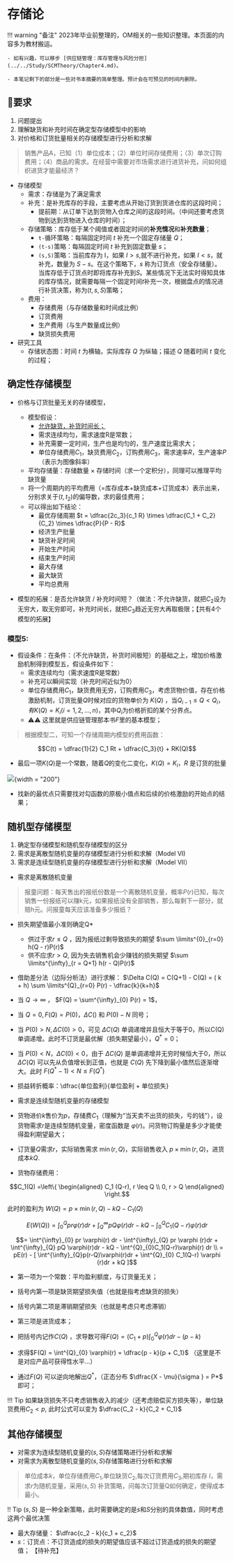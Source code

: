 # 存储论

!!! warning "备注"
    2023年毕业前整理的，OM相关的一些知识整理。本页面的内容多为教材搬运。

    - 如有兴趣，可以移步 [供应链管理：库存管理与风险分担](../../Study/SCMTheory/Chapter4.md)。

    - 本笔记剩下的部分是一些对书本摘要的简单整理。预计会在可预见的时间内删除。

## 🐌要求

1. 问题提出
2. 理解缺货和补充时间在确定型存储模型中的影响
3. 对价格和订货批量相关的存储模型进行分析和求解


> 销售产品A，已知（1）单位成本；（2）单位时间存储费用；（3）单次订购费用；（4）商品的需求。在经营中需要对市场需求进行进货补充，问如何组织进货才能最经济？

- 存储模型
    - 需求：存储是为了满足需求
    - 补充：是补充库存的手段，主要考虑从开始订货到货进仓库的这段时间；
        - 提前期：从订单下达到货物入仓库之间的这段时间。（中间还要考虑货物到达到货物进入仓库的时间）；
    - 存储策略：库存低于某个阈值或者固定时间的**补充情况**和**补充数量**；
        - `t-`循环策略：每隔固定时间 $t$ 补充一个固定存储量 $Q$；
        - `(t-s)`策略：每隔固定时间 $t$ 补充到固定数量 $s$；
        - `(s,S)`策略：当前库存为 I，如果 $I > s$,就不进行补充，如果 $I < s$，就补充，数量为 $S - s$。在这个策略下，$s$ 称为订货点（安全存储量）。当库存低于订货点时即将库存补充到$S$。某些情况下无法实时得知具体的库存情况，就需要每隔一个固定时间$t$补充一次，根据盘点的情况进行补货决策，称为$(t,s,S)$策略；
    - 费用：
        - 存储费用（与存储数量和时间成比例）
        - 订货费用
        - 生产费用（与生产数量成比例）
        - 缺货损失费用
- 研究工具
    - 存储状态图：时间 $t$ 为横轴，实际库存 $Q$ 为纵轴；描述 $Q$ 随着时间 $t$ 变化的过程；


## 确定性存储模型


- 价格与订货批量无关的存储模型，
    - 模型假设：
        - <u>允许缺货，补货时间长；</u>
        - 需求连续均匀，需求速度R是常数；
        - 补充需要一定时间，生产也是均匀的，生产速度比需求大；
        - 单位存储费用$C_1$，缺货费用$C_2$，订购费用$C_3$，需求速率$R$，生产速率$P$（表示为图像斜率）
    - 平均存储量：存储数量 $\times$ 存储时间（求一个定积分），同理可以推理平均缺货量
    - 将一个周期内的平均费用（=库存成本+缺货成本+订货成本）表示出来，分别求关于$(t,t_2)$的偏导数，求的最佳费用；
    - 可以得出如下结论：
        - 最优存储周期 $t = \dfrac{2c_3}{c_1 R} \times \dfrac{C_1 + C_2}{C_2} \times \dfrac{P}{P - R}$
        - 经济生产批量
        - 缺货补足时间
        - 开始生产时间
        - 结束生产时间
        - 最大存储
        - 最大缺货
        - 平均总费用

- 模型的拓展：是否允许缺货 / 补充时间短？（做法：不允许缺货，就把$C_2$设为无穷大，取无穷即可，补充时间长，就把$C_3$趋近无穷大再取极限；【共有4个模型的拓展】
  

### 模型5:

- 假设条件：在条件：（不允许缺货，补货时间极短）的基础之上，增加价格激励机制得到模型五，假设条件如下：
    - 需求连续均匀（需求速度R是常数）
    - 补充可以瞬间实现（补充时间近似为0）
    - 单位存储费用$C_1$，缺货费用无穷，订购费用$C_3$，考虑货物价值，存在价格激励机制，订货批量$Q$时候对应的货物单价为 $K(Q)$ ，当$Q_{i-1} \leq  Q < Q_i，有K(Q) = K_i (i = 1,2,...,n)$，其中$Q_i$为价格折扣的某个分界点。
    - ⚠️⚠️ 这里就是供应链管理那本书$F$里的基本模型；

> 根据模型二，可知一个存储周期内模型的费用函数：


$$C(t) = \dfrac{1}{2} C_1 Rt + \dfrac{C_3}{t} + RK(Q)$$

- 最后一项$K(Q)$是一个常数，随着$Q$的变化二变化，$K(Q) = K_i$，$R$ 是订货的批量
  

![](https://cdn.jsdelivr.net/gh/SmilingWayne/picsrepo/202407221647510.png){width = "200"}


- 找新的最优点只需要找对勾函数的原极小值点和后续的价格激励的开始点的结果；


## 随机型存储模型

1. 确定型存储模型和随机型存储模型的区分
2. 需求是离散型随机变量的存储模型进行分析和求解（Model VI)
3. 需求是连续型随机变量的存储模型进行分析和求解（Model VII）



- 需求是离散随机变量
> 报童问题：每天售出的报纸份数是一个离散随机变量，概率$P(r)$已知，每次销售一份报纸可以赚k元，如果报纸没有全部销售，那么每剩下一部分，就赔h元。问报童每天应该准备多少报纸？


- 损失期望值最小准则确定Q*
    - 供过于求$r \leq Q$ ，因为报纸过剩导致损失的期望 $\sum \limits^{0}_{r=0} h(Q - r)P(r)$
    - 供不应求$r > Q$, 因为失去销售机会少赚钱的损失期望  $\sum \limits^{\infty}_{r = Q+1} h(r - Q)P(r)$

- 借助差分法（边际分析法）进行求解： $\Delta C(Q) = C(Q+1) - C(Q) = ( k + h) \sum \limits^{Q}_{r=0} P(r) - \dfrac{k}{k+h}$
- 当 $Q \to \infty$ ， $F(Q)  = \sum^{\infty}_{0} P(r) = 1$，
- 当 $Q = 0, F(Q) = P(0)，\Delta C()$ 和 $P(0) - N$ 同号；
- 当 $P(0) > N, \Delta C(0) > 0$，可见 $\Delta C(Q)$ 单调递增并且恒大于等于0，所以C(Q)单调递增。此时不订货是最优解（损失期望最小），$Q^{*} = 0$；
- 当 $P(0) < N， \Delta C(0) < 0$，由于 $\Delta C(Q)$ 是单调递增并无穷时候恒大于0，所以$\Delta C(Q)$ 可以先从负值增长到正值，也就是 $C(Q)$ 先下降到最小值然后逐渐增大。此时 $F(Q^{*} - 1) < N \leq F(Q^{*})$


- 损益转折概率：\dfrac{单位盈利}{单位盈利 + 单位损失}


- 需求是连续型随机变量的存储模型

- 货物进价$k$售价为$p$，存储费$C_1$（理解为“当天卖不出货的损失，亏的钱”），设货物需求r是连续型随机变量，密度函数是 $\varphi (r)$。问货物订购量是多少才能使得盈利期望最大；

- 订货量$Q$需求$r$，实际销售需求 $\mathop{\min} (r, Q)$，实际销售收入 $p \times \mathop{\min} (r, Q)$，进货成本$kQ$.
- 货物存储费用：

$$C_1(Q) =\left\{  \begin{aligned}  C_1 (Q-r), r \leq Q \\  0, r > Q  \end{aligned} \right.$$

此时的盈利为 $W(Q) =  p \times \mathop{\min} (r, Q) - kQ - C_1(Q)$

$$E(W(Q)) = \int^{Q}_{0} pr \varphi (r)dr + \int^{\infty}_{Q} pQ\varphi (r) dr - kQ - \int^{Q}_{0}C_1 (Q-r)\varphi (r) dr$$

$$= \int^{\infty}_{0} pr \varphi(r) dr - \int^{\infty}_{Q} pr \varphi (r)dr + \int^{\infty}_{Q} pQ \varphi(r)dr - kQ - \int^{Q}_{0}C_1(Q-r)\varphi(r) dr \\ = pE(r) - [ \int^{\infty}_{Q}p(r-Q)\varphi(r)dr + \int^{Q}_{0} C_1(Q-r) \varphi (r)dr + kQ ]$$

- 第一项为一个常数：平均盈利额度，与订货量无关；
- 括号内第一项是缺货期望损失值（也就是指考虑缺货的损失）
- 括号内第二项是滞销期望损失（也就是考虑只考虑滞销）
- 第三项是进货成本；

- 把括号内记作$C(Q)$ ，求导数可得$F(Q) = (C_1 + p) \int^{Q}_{0} \varphi(r)dr - (p-k)$ 
- 求得$F(Q) =  \int^{Q}_{0} \varphi(r) = \dfrac{p - k}{p + C_1}$ （这里是不是对应产品可获得性水平...）
- 通过$F(Q)$ 可以逆向地解出$Q^*$，（正态分布 $\dfrac{X - \mu}{\sigma } = P*$ 即可；

!!! Tip 
    如果缺货损失不只考虑销售收入的减少（还考虑赔偿买方损失等），单位缺货费用$C_2 < p$, 此时公式可以变为 $\dfrac{C_2 - k}{C_2 + C_1}$


## 其他存储模型

- 对需求为连续型随机变量的$(s,S)$存储策略进行分析和求解
- 对需求为离散型随机变量的$(s,S)$存储策略进行分析和求解

> 单位成本$k$，单位存储费用$C_1$,单位缺货$C_2$,每次订货费用$C_3$,期初库存 $I$，需求$r$为随机变量，采用$(s,S)$ 补货策略，问每次订货量Q如何确定，使得成本最小。



!! Tip
    $(s,S)$ 是一种全新策略，此时需要确定的是$s$和$S$分别的具体数值，同时考虑这两个最优决策

- 最大存储量： $\dfrac{c_2 - k}{c_1 + c_2}$
- $s$：订货点：不订货造成的损失的期望值应该不超过订货造成的损失的期望值；
【待补充】